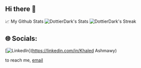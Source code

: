 ## Hi there 👋


📈 My Github Stats
![DottierDark's Stats](https://github-readme-stats.vercel.app/api?username=DottierDark&theme=tokyonight&show_icons=true&hide_border=false&count_private=true)
![DottierDark's Streak](https://github-readme-streak-stats.herokuapp.com/?user=DottierDark&theme=tokyonight&hide_border=false)
  
## 🌐 Socials:
[![LinkedIn](https://img.shields.io/badge/LinkedIn-%230077B5.svg?logo=linkedin&logoColor=white)](https://linkedin.com/in/Khaled Ashmawy) 


  to reach me, [email](mailto:ashmxwy@gmail.com)

